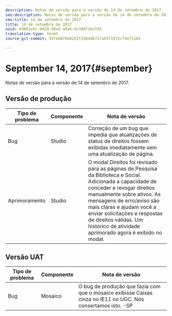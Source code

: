 ```yaml
---
description: Notas de versão para a versão de 14 de setembro de 2017.
seo-description: Notas de versão para a versão de 14 de setembro de 2017.
seo-title: 14 de setembro de 2017
title: 14 de setembro de 2017
uuid: 6d802e5c-b029-40ad-ada6-dc380f1bcfd5
translation-type: tm+mt
source-git-commit: 35feb87bb82d1f298496717a65f1972cf4e71104

---
```



# September 14, 2017{#september}

Notas de versão para a versão de 14 de setembro de 2017.

## Versão de produção

| **Tipo de problema** | **Componente** | **Nota de versão** |
|---|---|---|
| Bug | Studio | Correção de um bug que impedia que atualizações de status de direitos fossem exibidas imediatamente sem uma atualização de página. |
| Aprimoramento | Studio | O modal Direitos foi revisado para as páginas de Pesquisa da Biblioteca e Social. Adicionada a capacidade de conceder e revogar direitos manualmente sobre ativos. As mensagens de erro/aviso são mais claras e ajudam você a enviar solicitações e respostas de direitos válidas. Um histórico de atividade aprimorado agora é exibido no modal. |

## Versão UAT

| **Tipo de problema** | **Componente** | **Nota de versão** |
|---|---|---|
| Bug | Mosaico | O bug de produção que fazia com que o mosaico exibisse Caixas cinza no IE11 no UGC. Nós consertamos isto. -SP |

